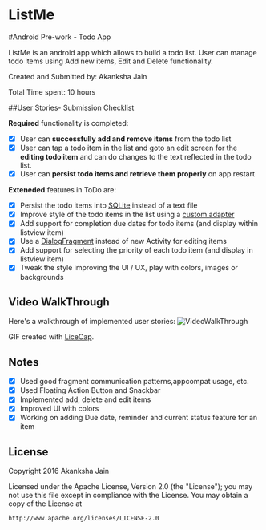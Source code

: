 # ListMe
#Android Pre-work - Todo App

ListMe is an android app which allows to build a todo list. User can manage todo items using Add new items, Edit and Delete functionality.

Created and Submitted by: Akanksha Jain

Total Time spent: 10 hours

##User Stories- Submission Checklist

**Required** functionality is completed:

 * [x] User can **successfully add and remove items** from the todo list
 * [x] User can tap a todo item in the list and goto an edit screen for the **editing todo item** and can do changes to the text reflected in the todo list.
 * [x] User can **persist todo items and retrieve them properly** on app restart

**Exteneded** features in ToDo are:

 * [x] Persist the todo items into [SQLite](http://guides.codepath.com/android/Persisting-Data-to-the-Device#sqlite) instead of a text file
 * [x] Improve style of the todo items in the list using a [custom adapter](http://guides.codepath.com/android/Using-an-ArrayAdapter-with-ListView)
 * [x] Add support for completion due dates for todo items (and display within listview item)
 * [x] Use a [DialogFragment](http://guides.codepath.com/android/Using-DialogFragment) instead of new Activity for editing items
 * [x] Add support for selecting the priority of each todo item (and display in listview item)
 * [x] Tweak the style improving the UI / UX, play with colors, images or backgrounds
 
## Video WalkThrough
Here's a walkthrough of implemented user stories:
![VideoWalkThrough](http://i.imgur.com/wY4pWJw.gif)


GIF created with [LiceCap](http://www.cockos.com/licecap/).
## Notes 
* [x] Used good fragment communication patterns,appcompat usage, etc.
* [x] Used Floating Action Button and Snackbar
* [x] Implemented  add, delete and edit items
* [x] Improved UI with colors
* [x] Working on adding Due date, reminder and  current status feature for an item

## License
Copyright 2016 Akanksha Jain

Licensed under the Apache License, Version 2.0 (the "License");
you may not use this file except in compliance with the License.
You may obtain a copy of the License at

    http://www.apache.org/licenses/LICENSE-2.0
